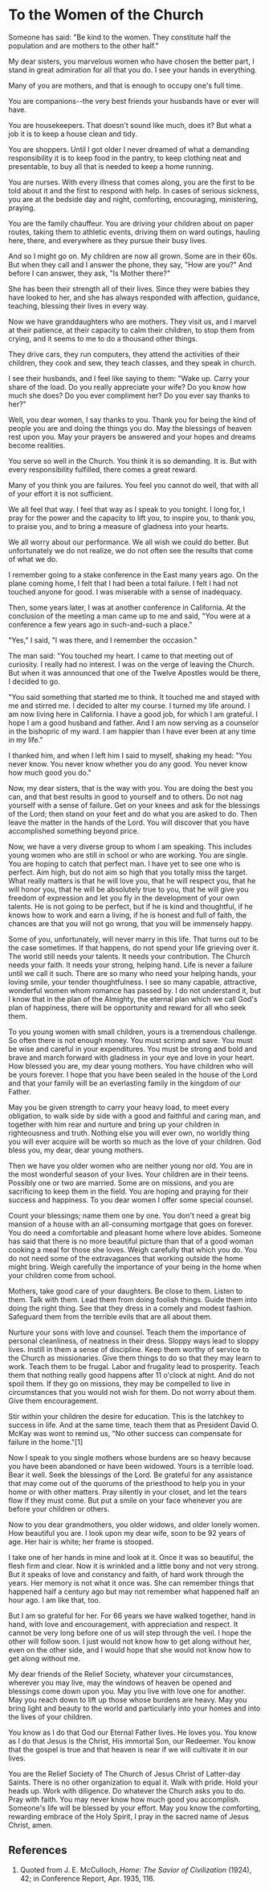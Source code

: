 # To the Women of the Church

Someone has said: "Be kind to the women. They constitute half the population
and are mothers to the other half."

My dear sisters, you marvelous women who have chosen the better part, I stand
in great admiration for all that you do. I see your hands in everything.

Many of you are mothers, and that is enough to occupy one's full time.

You are companions--the very best friends your husbands have or ever will
have.

You are housekeepers. That doesn't sound like much, does it? But what a job it
is to keep a house clean and tidy.

You are shoppers. Until I got older I never dreamed of what a demanding
responsibility it is to keep food in the pantry, to keep clothing neat and
presentable, to buy all that is needed to keep a home running.

You are nurses. With every illness that comes along, you are the first to be
told about it and the first to respond with help. In cases of serious
sickness, you are at the bedside day and night, comforting, encouraging,
ministering, praying.

You are the family chauffeur. You are driving your children about on paper
routes, taking them to athletic events, driving them on ward outings, hauling
here, there, and everywhere as they pursue their busy lives.

And so I might go on. My children are now all grown. Some are in their 60s.
But when they call and I answer the phone, they say, "How are you?" And before
I can answer, they ask, "Is Mother there?"

She has been their strength all of their lives. Since they were babies they
have looked to her, and she has always responded with affection, guidance,
teaching, blessing their lives in every way.

Now we have granddaughters who are mothers. They visit us, and I marvel at
their patience, at their capacity to calm their children, to stop them from
crying, and it seems to me to do a thousand other things.

They drive cars, they run computers, they attend the activities of their
children, they cook and sew, they teach classes, and they speak in church.

I see their husbands, and I feel like saying to them: "Wake up. Carry your
share of the load. Do you really appreciate your wife? Do you know how much
she does? Do you ever compliment her? Do you ever say thanks to her?"

Well, you dear women, I say thanks to you. Thank you for being the kind of
people you are and doing the things you do. May the blessings of heaven rest
upon you. May your prayers be answered and your hopes and dreams become
realities.

You serve so well in the Church. You think it is so demanding. It is. But with
every responsibility fulfilled, there comes a great reward.

Many of you think you are failures. You feel you cannot do well, that with all
of your effort it is not sufficient.

We all feel that way. I feel that way as I speak to you tonight. I long for, I
pray for the power and the capacity to lift you, to inspire you, to thank you,
to praise you, and to bring a measure of gladness into your hearts.

We all worry about our performance. We all wish we could do better. But
unfortunately we do not realize, we do not often see the results that come of
what we do.

I remember going to a stake conference in the East many years ago. On the
plane coming home, I felt that I had been a total failure. I felt I had not
touched anyone for good. I was miserable with a sense of inadequacy.

Then, some years later, I was at another conference in California. At the
conclusion of the meeting a man came up to me and said, "You were at a
conference a few years ago in such-and-such a place."

"Yes," I said, "I was there, and I remember the occasion."

The man said: "You touched my heart. I came to that meeting out of curiosity.
I really had no interest. I was on the verge of leaving the Church. But when
it was announced that one of the Twelve Apostles would be there, I decided to
go.

"You said something that started me to think. It touched me and stayed with me
and stirred me. I decided to alter my course. I turned my life around. I am
now living here in California. I have a good job, for which I am grateful. I
hope I am a good husband and father. And I am now serving as a counselor in
the bishopric of my ward. I am happier than I have ever been at any time in my
life."

I thanked him, and when I left him I said to myself, shaking my head: "You
never know. You never know whether you do any good. You never know how much
good you do."

Now, my dear sisters, that is the way with you. You are doing the best you
can, and that best results in good to yourself and to others. Do not nag
yourself with a sense of failure. Get on your knees and ask for the blessings
of the Lord; then stand on your feet and do what you are asked to do. Then
leave the matter in the hands of the Lord. You will discover that you have
accomplished something beyond price.

Now, we have a very diverse group to whom I am speaking. This includes young
women who are still in school or who are working. You are single. You are
hoping to catch that perfect man. I have yet to see one who is perfect. Aim
high, but do not aim so high that you totally miss the target. What really
matters is that he will love you, that he will respect you, that he will honor
you, that he will be absolutely true to you, that he will give you freedom of
expression and let you fly in the development of your own talents. He is not
going to be perfect, but if he is kind and thoughtful, if he knows how to work
and earn a living, if he is honest and full of faith, the chances are that you
will not go wrong, that you will be immensely happy.

Some of you, unfortunately, will never marry in this life. That turns out to
be the case sometimes. If that happens, do not spend your life grieving over
it. The world still needs your talents. It needs your contribution. The Church
needs your faith. It needs your strong, helping hand. Life is never a failure
until we call it such. There are so many who need your helping hands, your
loving smile, your tender thoughtfulness. I see so many capable, attractive,
wonderful women whom romance has passed by. I do not understand it, but I know
that in the plan of the Almighty, the eternal plan which we call God's plan of
happiness, there will be opportunity and reward for all who seek them.

To you young women with small children, yours is a tremendous challenge. So
often there is not enough money. You must scrimp and save. You must be wise
and careful in your expenditures. You must be strong and bold and brave and
march forward with gladness in your eye and love in your heart. How blessed
you are, my dear young mothers. You have children who will be yours forever. I
hope that you have been sealed in the house of the Lord and that your family
will be an everlasting family in the kingdom of our Father.

May you be given strength to carry your heavy load, to meet every obligation,
to walk side by side with a good and faithful and caring man, and together
with him rear and nurture and bring up your children in righteousness and
truth. Nothing else you will ever own, no worldly thing you will ever acquire
will be worth so much as the love of your children. God bless you, my dear,
dear young mothers.

Then we have you older women who are neither young nor old. You are in the
most wonderful season of your lives. Your children are in their teens.
Possibly one or two are married. Some are on missions, and you are sacrificing
to keep them in the field. You are hoping and praying for their success and
happiness. To you dear women I offer some special counsel.

Count your blessings; name them one by one. You don't need a great big mansion
of a house with an all-consuming mortgage that goes on forever. You do need a
comfortable and pleasant home where love abides. Someone has said that there
is no more beautiful picture than that of a good woman cooking a meal for
those she loves. Weigh carefully that which you do. You do not need some of
the extravagances that working outside the home might bring. Weigh carefully
the importance of your being in the home when your children come from school.

Mothers, take good care of your daughters. Be close to them. Listen to them.
Talk with them. Lead them from doing foolish things. Guide them into doing the
right thing. See that they dress in a comely and modest fashion. Safeguard
them from the terrible evils that are all about them.

Nurture your sons with love and counsel. Teach them the importance of personal
cleanliness, of neatness in their dress. Sloppy ways lead to sloppy lives.
Instill in them a sense of discipline. Keep them worthy of service to the
Church as missionaries. Give them things to do so that they may learn to work.
Teach them to be frugal. Labor and frugality lead to prosperity. Teach them
that nothing really good happens after 11 o'clock at night. And do not spoil
them. If they go on missions, they may be compelled to live in circumstances
that you would not wish for them. Do not worry about them. Give them
encouragement.

Stir within your children the desire for education. This is the latchkey to
success in life. And at the same time, teach them that as President David O.
McKay was wont to remind us, "No other success can compensate for failure in
the home."[1]

Now I speak to you single mothers whose burdens are so heavy because you have
been abandoned or have been widowed. Yours is a terrible load. Bear it well.
Seek the blessings of the Lord. Be grateful for any assistance that may come
out of the quorums of the priesthood to help you in your home or with other
matters. Pray silently in your closet, and let the tears flow if they must
come. But put a smile on your face whenever you are before your children or
others.

Now to you dear grandmothers, you older widows, and older lonely women. How
beautiful you are. I look upon my dear wife, soon to be 92 years of age. Her
hair is white; her frame is stooped.

I take one of her hands in mine and look at it. Once it was so beautiful, the
flesh firm and clear. Now it is wrinkled and a little bony and not very
strong. But it speaks of love and constancy and faith, of hard work through
the years. Her memory is not what it once was. She can remember things that
happened half a century ago but may not remember what happened half an hour
ago. I am like that, too.

But I am so grateful for her. For 66 years we have walked together, hand in
hand, with love and encouragement, with appreciation and respect. It cannot be
very long before one of us will step through the veil. I hope the other will
follow soon. I just would not know how to get along without her, even on the
other side, and I would hope that she would not know how to get along without
me.

My dear friends of the Relief Society, whatever your circumstances, wherever
you may live, may the windows of heaven be opened and blessings come down upon
you. May you live with love one for another. May you reach down to lift up
those whose burdens are heavy. May you bring light and beauty to the world and
particularly into your homes and into the lives of your children.

You know as I do that God our Eternal Father lives. He loves you. You know as
I do that Jesus is the Christ, His immortal Son, our Redeemer. You know that
the gospel is true and that heaven is near if we will cultivate it in our
lives.

You are the Relief Society of The Church of Jesus Christ of Latter-day Saints.
There is no other organization to equal it. Walk with pride. Hold your heads
up. Work with diligence. Do whatever the Church asks you to do. Pray with
faith. You may never know how much good you accomplish. Someone's life will be
blessed by your effort. May you know the comforting, rewarding embrace of the
Holy Spirit, I pray in the sacred name of Jesus Christ, amen.

## References

  1. Quoted from J. E. McCulloch, _Home: The Savior of Civilization_ (1924), 42; in Conference Report, Apr. 1935, 116.

